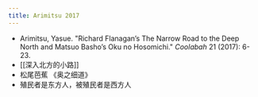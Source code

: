 ```yaml
---
title: Arimitsu 2017
---
```


- Arimitsu, Yasue. "Richard Flanagan’s The Narrow Road to the Deep North and Matsuo Basho’s Oku no Hosomichi." _Coolabah_ 21 (2017): 6-23.
- [[深入北方的小路]]
- 松尾芭蕉 《奥之细道》
- 殖民者是东方人，被殖民者是西方人